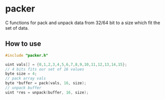 # packer
C functions for pack and unpack data from 32/64 bit to a size which fit the set of data.

## How to use
```c
#include "packer.h"

uint vals[] = {0,1,2,3,4,5,6,7,8,9,10,11,12,13,14,15};
// 4 bits fits our set of 16 values
byte size = 4;
// pack array vals
byte *buffer = pack(vals, 16, size);
// unpack buffer
uint *res = unpack(buffer, 16, size);
```
